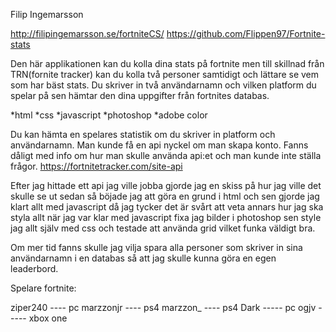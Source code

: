 Filip Ingemarsson

http://filipingemarsson.se/fortniteCS/
https://github.com/Flippen97/Fortnite-stats

Den här applikationen kan du kolla dina stats på fortnite men till skillnad från 
TRN(fornite tracker) kan du kolla två personer samtidigt och lättare se vem som 
har bäst stats. Du skriver in två användarnamn och vilken platform du spelar på
sen hämtar den dina uppgifter från fortnites databas. 

*html
*css
*javascript
*photoshop
*adobe color

Du kan hämta en spelares statistik om du skriver in platform och användarnamn. Man
kunde få en api nyckel om man skapa konto.
Fanns dåligt med info om hur man skulle använda api:et och man kunde inte ställa frågor.
https://fortnitetracker.com/site-api

Efter jag hittade ett api jag ville jobba gjorde jag en skiss på hur jag ville det skulle se ut
sedan så böjade jag att göra en grund i html och sen gjorde
jag klart allt med javascript då jag tycker det är svårt att veta annars hur jag ska styla allt 
när jag var klar med javascript fixa jag bilder i photoshop sen style jag allt själv med css
och testade att använda grid vilket funka väldigt bra.

Om mer tid fanns skulle jag vilja spara alla personer som skriver in sina användarnamn i en databas 
så att jag skulle kunna göra en egen leaderbord. 



Spelare fortnite:

ziper240  ---- pc
marzzonjr ---- ps4
marzzon_ ---- ps4
Dark ----- pc
ogjv ----- xbox one